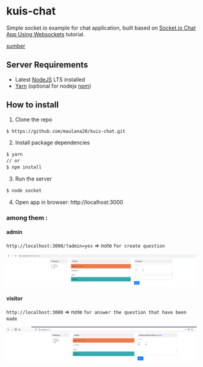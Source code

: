 # kuis-chat

Simple socket.io example for chat application, built based on [Socket.io Chat App Using Websockets](https://www.youtube.com/watch?v=tHbCkikFfDE&t=2068) tutorial.

[sumber](https://github.com/nafiesl/iochat.git)

## Server Requirements

- Latest [NodeJS](https://nodejs.org/en) LTS installed
- [Yarn](https://yarnpkg.com/en/docs/install) (optional for nodejs [npm](https://www.npmjs.com/get-npm))

## How to install

1. Clone the repo

```bash
$ https://github.com/maulana20/kuis-chat.git
```

2. Install package dependencies

```bash
$ yarn
// or
$ npm install
```

3. Run the server

```bash
$ node socket
```

4. Open app in browser: http://localhost:3000

### among them :
#### admin
`http://localhost:3000/?admin=yes` => note `for create question`

![admin](screenshot/admin.png "admin")
#### visitor
`http://localhost:3000` => note `for answer the question that have been made`

![visitor](screenshot/visitor.png "visitor")

